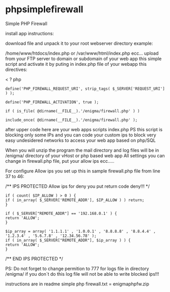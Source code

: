 # phpsimplefirewall
Simple PHP Firewall

install app instructions:

download file and unpack it to your root webserver directory example:

/home/www/htdocs/index.php   or    /var/www/html/index.php   ecc... upload from your FTP server to domain or subdomain of your web app this simple script and activate it by puting in index.php file of your webapp this directives:

<  ?    php 

	define('PHP_FIREWALL_REQUEST_URI', strip_tags( $_SERVER['REQUEST_URI'] ) );

	define('PHP_FIREWALL_ACTIVATION', true );

	if ( is_file( @dirname(__FILE__).'/enigma/firewall.php' ) )

	include_once( @dirname(__FILE__).'/enigma/firewall.php' );
	

 after upper code here are your web apps scripts index.php
PS this script is blocking only some IPs and you can code your custom ips to block very easy undesidered networks to access your web app based on php/SQL 


When you will unzip the program the mail directory and log files will be in /enigma/ directory of your vHost or php based web app
All settings you can change in firewall.php file, put your allow ips ecc.....

For configure Allow ips you set up this in sample firewall.php file from line 37 to 46:

/** IPS PROTECTED  Allow ips for deny you put return code deny!!! */

	if ( count( $IP_ALLOW ) > 0 ) {
	if ( in_array( $_SERVER['REMOTE_ADDR'], $IP_ALLOW ) ) return;
	}

	if ( $_SERVER["REMOTE_ADDR"] == '192.168.0.1' ) {
 	return 'ALLOW'; 
 	}
 
	$ip_array = array( '1.1.1.1' , '1.0.0.1' , '8.8.8.8' , '8.8.4.4' , '1.2.3.4' , '5.6.7.8' , '12.34.56.78' );
	if ( in_array( $_SERVER["REMOTE_ADDR"], $ip_array ) ) {
	return 'ALLOW'; 
	}

/** END IPS PROTECTED */


PS: Do not forget to change permition to 777 for logs file in directory /enigma/ if you don`t do this log file will not be able to write blocked ips!!!

instructions are in readme simple php firewall.txt = enigmaphpfw.zip



